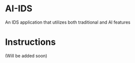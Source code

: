 # AI-IDS
An IDS application that utilizes both traditional and AI features

# Instructions
(Will be added soon)